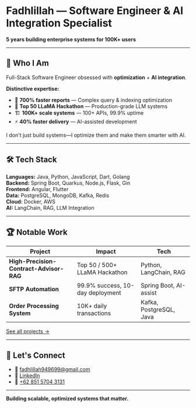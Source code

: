 # Fadhlillah — Software Engineer & AI Integration Specialist

**5 years building enterprise systems for 100K+ users**

---

## 🎯 Who I Am

Full-Stack Software Engineer obsessed with **optimization** + **AI integration**.

**Distinctive expertise:**
- 🚀 **700% faster reports** — Complex query & indexing optimization
- 🤖 **Top 50 LLaMA Hackathon** — Production-grade LLM systems
- 🏗️ **100K+ scale systems** — 100+ APIs, 99.9% uptime
- ⚡ **40% faster delivery** — AI-assisted development

I don't just build systems—I optimize them and make them smarter with AI.

---

## 🛠️ Tech Stack

**Languages:** Java, Python, JavaScript, Dart, Golang  
**Backend:** Spring Boot, Quarkus, Node.js, Flask, Gin  
**Frontend:** Angular, Flutter  
**Data:** PostgreSQL, MongoDB, Kafka, Redis  
**Cloud:** Docker, AWS  
**AI:** LangChain, RAG, LLM Integration

---

## 🏆 Notable Work

| Project | Impact | Tech |
|---------|--------|------|
| **High-Precision-Contract-Advisor-RAG** | Top 50 / 500+ LLaMA Hackathon | Python, LangChain, RAG |
| **SFTP Automation** | 99.9% success, 10-day deployment | Spring Boot, AI-assist |
| **Order Processing System** | 10K+ daily transactions | Kafka, PostgreSQL, Java |

[See all projects →](https://github.com/fadhlillah2?tab=repositories)

---

## 💬 Let's Connect

- 📧 [fadhlillah949699@gmail.com](mailto:fadhlillah949699@gmail.com)
- 💼 [LinkedIn](https://www.linkedin.com/in/fadhlillah2)
- 📱 [+62 851 5704 3131](https://wa.me/6285157043131)

---

**Building scalable, optimized systems that matter.**
